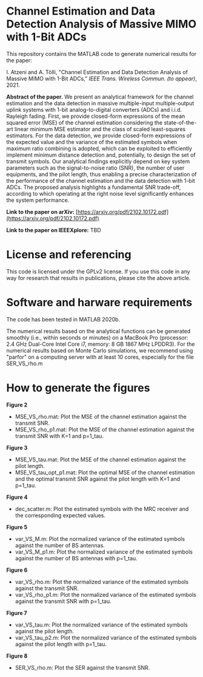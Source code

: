 # Channel Estimation and Data Detection Analysis of Massive MIMO with 1-Bit ADCs

This repository contains the MATLAB code to generate numerical results for the paper:

I. Atzeni and A. Tölli, "Channel Estimation and Data Detection Analysis of Massive MIMO with 1-Bit ADCs," *IEEE Trans. Wireless Commun. (to appear)*, 2021.

**Abstract of the paper.** We present an analytical framework for the channel estimation and the data detection in massive multiple-input multiple-output uplink systems with 1-bit analog-to-digital converters (ADCs) and i.i.d. Rayleigh fading. First, we provide closed-form expressions of the mean squared error (MSE) of the channel estimation considering the state-of-the-art linear minimum MSE estimator and the class of scaled least-squares estimators. For the data detection, we provide closed-form expressions of the expected value and the variance of the estimated symbols when maximum ratio combining is adopted, which can be exploited to efficiently implement minimum distance detection and, potentially, to design the set of transmit symbols. Our analytical findings explicitly depend on key system parameters such as the signal-to-noise ratio (SNR), the number of user equipments, and the pilot length, thus enabling a precise characterization of the performance of the channel estimation and the data detection with 1-bit ADCs. The proposed analysis highlights a fundamental SNR trade-off, according to which operating at the right noise level significantly enhances the system performance.

**Link to the paper on arXiv:** [https://arxiv.org/pdf/2102.10172.pdf](https://arxiv.org/pdf/2102.10172.pdf)

**Link to the paper on IEEEXplore:** TBD

# License and referencing

This code is licensed under the GPLv2 license. If you use this code in any way for research that results in publications, please cite the above article.

# Software and harware requirements

The code has been tested in MATLAB 2020b.

The numerical results based on the analytical functions can be generated smoothly (i.e., within seconds or minutes) on a MacBook Pro (processor: 2.4 GHz Dual-Core Intel Core i7, memory: 8 GB 1867 MHz LPDDR3). For the numerical results based on Monte Carlo simulations, we recommend using "parfor" on a computing server with at least 10 cores, especially for the file SER_VS_rho.m

# How to generate the figures

**Figure 2**
- MSE_VS_rho.mat: Plot the MSE of the channel estimation against the transmit SNR.
- MSE_VS_rho_p1.mat: Plot the MSE of the channel estimation against the transmit SNR with K=1 and p=1_tau.

**Figure 3**
- MSE_VS_tau.mat: Plot the MSE of the channel estimation against the pilot length.
- MSE_VS_tau_opt_p1.mat: Plot the optimal MSE of the channel estimation and the optimal transmit SNR against the pilot length with K=1 and p=1_tau.

**Figure 4**
- dec_scatter.m: Plot the estimated symbols with the MRC receiver and the corresponding expected values.

**Figure 5**
- var_VS_M.m: Plot the normalized variance of the estimated symbols against the number of BS antennas.
- var_VS_M_p1.m: Plot the normalized variance of the estimated symbols against the number of BS antennas with p=1_tau.

**Figure 6**
- var_VS_rho.m: Plot the normalized variance of the estimated symbols against the transmit SNR.
- var_VS_rho_p1.m: Plot the normalized variance of the estimated symbols against the transmit SNR with p=1_tau.

**Figure 7**
- var_VS_tau.m: Plot the normalized variance of the estimated symbols against the pilot length.
- var_VS_tau_p2.m: Plot the normalized variance of the estimated symbols against the pilot length with p=1_tau.

**Figure 8**
- SER_VS_rho.m: Plot the SER against the transmit SNR.
